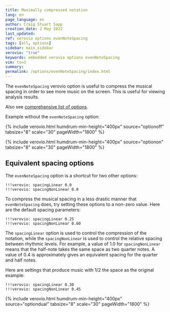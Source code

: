 ```yaml
---
title: Maximally compressed notation
lang: en
page_language: en
author: Craig Stuart Sapp
creation_date: 2 May 2022
last_updated:
ref: verovio options evenNoteSpacing
tags: [all, options]
sidebar: main_sidebar
verovio: "true"
keywords: embedded verovio options evenNoteSpacing
vim: ts=3
summary: 
permalink: /options/evenNoteSpacing/index.html
---
```


The `evenNoteSpacing` verovio option is useful to compress the
musical spacing in order to see more music on the screen.  This
is useful for viewing analysis results.

Also see [comprehensive list of options](/options/list).

Example without the `evenNoteSpacing` option:

{% include verovio.html
	humdrum-min-height="400px"
	source="optionoff"
	tabsize="8"
	scale="30"
	pageWidth="1800"
%}
<script type="application/x-humdrum" id="optionoff">
!!!filter: synco
**kern	**kern	**kern
*clefGv2	*clefGv2	*clefG2
*k[]	*k[]	*k[]
*C:	*C:	*C:
*M2/1	*M2/1	*M2/1
*met(C|)	*met(C|)	*met(C|)
=1-	=1-	=1-
4C	0r	0r
4D	.	.
4E	.	.
4F	.	.
2G	.	.
[2A	.	.
=2	=2	=2
4A]	0r	0r
4G	.	.
1c	.	.
2B	.	.
=3	=3	=3
1c	4C	0r
.	4D	.
.	4E	.
.	4F	.
2r	2G	.
[2F	[2A	.
=4	=4	=4
2F]	4A]	0r
.	4G	.
2E	1c	.
1D	.	.
.	2B	.
=5	=5	=5
2.C	[0c	4c
.	.	4d
.	.	4e
4D	.	4f
2E	.	2g
[2F	.	[2a
=6	=6	=6
4F]	1c]	4a]
4E	.	4g
2A	.	1cc
1G	1d	.
.	.	2b
=7	=7	=7
1C	1.e	1.cc
1r	.	.
.	2d	4b
.	.	4a
=8	=8	=8
1A	2e	2cc
.	2f	2dd
2G	2g	2b
[2A	2e	[2cc
=9	=9	=9
4A]	1.f	4cc]
4G	.	4b
4F	.	4a
4E	.	4g
2D	.	2a
[2A	2e	[2cc
=10	=10	=10
4A]	1.f	4cc]
4G	.	4b
4F	.	4a
4E	.	4g
2D	.	2a
[2A	2e	[2cc
=11	=11	=11
4A]	2f	4cc]
4G	.	4b
4F	1g	4a
4E	.	4g
1D	.	1a
.	2f#i	.
=12	=12	=12
2.G	0g	[0g
4A	.	.
2B	.	.
2c	.	.
=	=	=
*-	*-	*-
</script>


{% include verovio.html
	humdrum-min-height="400px"
	source="optionon"
	tabsize="8"
	scale="30"
	pageWidth="1800"
%}
<script type="application/x-humdrum" id="optionon">
!!!verovio: evenNoteSpacing
!!!filter: synco
**kern	**kern	**kern
*clefGv2	*clefGv2	*clefG2
*k[]	*k[]	*k[]
*C:	*C:	*C:
*M2/1	*M2/1	*M2/1
*met(C|)	*met(C|)	*met(C|)
=1-	=1-	=1-
4C	0r	0r
4D	.	.
4E	.	.
4F	.	.
2G	.	.
[2A	.	.
=2	=2	=2
4A]	0r	0r
4G	.	.
1c	.	.
2B	.	.
=3	=3	=3
1c	4C	0r
.	4D	.
.	4E	.
.	4F	.
2r	2G	.
[2F	[2A	.
=4	=4	=4
2F]	4A]	0r
.	4G	.
2E	1c	.
1D	.	.
.	2B	.
=5	=5	=5
2.C	[0c	4c
.	.	4d
.	.	4e
4D	.	4f
2E	.	2g
[2F	.	[2a
=6	=6	=6
4F]	1c]	4a]
4E	.	4g
2A	.	1cc
1G	1d	.
.	.	2b
=7	=7	=7
1C	1.e	1.cc
1r	.	.
.	2d	4b
.	.	4a
=8	=8	=8
1A	2e	2cc
.	2f	2dd
2G	2g	2b
[2A	2e	[2cc
=9	=9	=9
4A]	1.f	4cc]
4G	.	4b
4F	.	4a
4E	.	4g
2D	.	2a
[2A	2e	[2cc
=10	=10	=10
4A]	1.f	4cc]
4G	.	4b
4F	.	4a
4E	.	4g
2D	.	2a
[2A	2e	[2cc
=11	=11	=11
4A]	2f	4cc]
4G	.	4b
4F	1g	4a
4E	.	4g
1D	.	1a
.	2f#i	.
=12	=12	=12
2.G	0g	[0g
4A	.	.
2B	.	.
2c	.	.
=	=	=
*-	*-	*-
</script>


## Equivalent spacing options ##

The `evenNoteSpacing` option is a shortcut for two other options:

```
!!!verovio: spacingLinear 0.0
!!!verovio: spacingNonLinear 0.0
```

To compress the musical spacing in a less drastic manner that `evenNoteSpacing`
does, try setting these options to a non-zero value.  Here are the default
spacing parameters:

```
!!!verovio: spacingLinear 0.25
!!!verovio: spacingNonLinear 0.60
```

The `spacingLinear` option is used to control the compression of the notation,
while the `spacingNonLinear` is used to control the relative spacing between
rhythmic levels.  For example, a value of 1.0 for `spacingNonLinear` means that
the half-note takes the same space as two quarter notes.  A value of 0.4 is
approximately gives an equivalent spacing for the quarter and half notes.

Here are settings that produce music with 1/2 the space as the original
example:

```
!!!verovio: spacingLinear 0.30
!!!verovio: spacingNonLinear 0.45
```

{% include verovio.html
	humdrum-min-height="400px"
	source="optiondual"
	tabsize="8"
	scale="30"
	pageWidth="1800"
%}
<script type="application/x-humdrum" id="optiondual">
!!!verovio: spacingLinear 0.30
!!!verovio: spacingNonLinear 0.45
!!!filter: synco
**kern	**kern	**kern
*clefGv2	*clefGv2	*clefG2
*k[]	*k[]	*k[]
*C:	*C:	*C:
*M2/1	*M2/1	*M2/1
*met(C|)	*met(C|)	*met(C|)
=1-	=1-	=1-
4C	0r	0r
4D	.	.
4E	.	.
4F	.	.
2G	.	.
[2A	.	.
=2	=2	=2
4A]	0r	0r
4G	.	.
1c	.	.
2B	.	.
=3	=3	=3
1c	4C	0r
.	4D	.
.	4E	.
.	4F	.
2r	2G	.
[2F	[2A	.
=4	=4	=4
2F]	4A]	0r
.	4G	.
2E	1c	.
1D	.	.
.	2B	.
=5	=5	=5
2.C	[0c	4c
.	.	4d
.	.	4e
4D	.	4f
2E	.	2g
[2F	.	[2a
=6	=6	=6
4F]	1c]	4a]
4E	.	4g
2A	.	1cc
1G	1d	.
.	.	2b
=7	=7	=7
1C	1.e	1.cc
1r	.	.
.	2d	4b
.	.	4a
=8	=8	=8
1A	2e	2cc
.	2f	2dd
2G	2g	2b
[2A	2e	[2cc
=9	=9	=9
4A]	1.f	4cc]
4G	.	4b
4F	.	4a
4E	.	4g
2D	.	2a
[2A	2e	[2cc
=10	=10	=10
4A]	1.f	4cc]
4G	.	4b
4F	.	4a
4E	.	4g
2D	.	2a
[2A	2e	[2cc
=11	=11	=11
4A]	2f	4cc]
4G	.	4b
4F	1g	4a
4E	.	4g
1D	.	1a
.	2f#i	.
=12	=12	=12
2.G	0g	[0g
4A	.	.
2B	.	.
2c	.	.
=	=	=
*-	*-	*-
</script>



